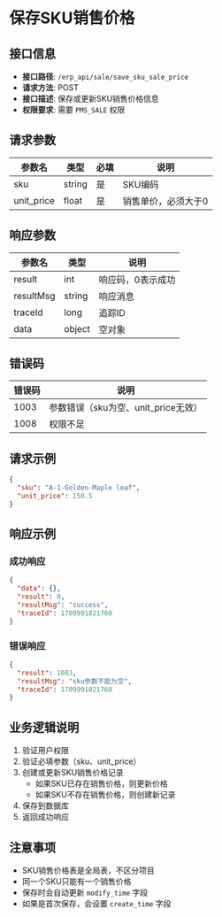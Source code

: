 # 保存SKU销售价格

## 接口信息

- **接口路径**: `/erp_api/sale/save_sku_sale_price`
- **请求方法**: POST
- **接口描述**: 保存或更新SKU销售价格信息
- **权限要求**: 需要 `PMS_SALE` 权限

## 请求参数

| 参数名 | 类型 | 必填 | 说明 |
|--------|------|------|------|
| sku | string | 是 | SKU编码 |
| unit_price | float | 是 | 销售单价，必须大于0 |

## 响应参数

| 参数名 | 类型 | 说明 |
|--------|------|------|
| result | int | 响应码，0表示成功 |
| resultMsg | string | 响应消息 |
| traceId | long | 追踪ID |
| data | object | 空对象 |

## 错误码

| 错误码 | 说明 |
|--------|------|
| 1003 | 参数错误（sku为空、unit_price无效） |
| 1008 | 权限不足 |

## 请求示例

```json
{
  "sku": "A-1-Golden-Maple leaf",
  "unit_price": 150.5
}
```

## 响应示例

### 成功响应

```json
{
  "data": {},
  "result": 0,
  "resultMsg": "success",
  "traceId": 1709991821760
}
```

### 错误响应

```json
{
  "result": 1003,
  "resultMsg": "sku参数不能为空",
  "traceId": 1709991821760
}
```

## 业务逻辑说明

1. 验证用户权限
2. 验证必填参数（sku、unit_price）
3. 创建或更新SKU销售价格记录
   - 如果SKU已存在销售价格，则更新价格
   - 如果SKU不存在销售价格，则创建新记录
4. 保存到数据库
5. 返回成功响应

## 注意事项

- SKU销售价格表是全局表，不区分项目
- 同一个SKU只能有一个销售价格
- 保存时会自动更新 `modify_time` 字段
- 如果是首次保存，会设置 `create_time` 字段

